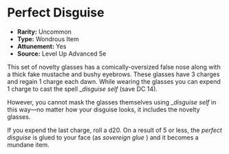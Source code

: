 # Perfect Disguise

- **Rarity:** Uncommon
- **Type:** Wondrous Item
- **Attunement:** Yes
- **Source:** Level Up Advanced 5e

This set of novelty glasses has a comically-oversized false nose along with a thick fake mustache and bushy eyebrows. These glasses have 3 charges and regain 1 charge each dawn. While wearing the glasses you can expend 1 charge to cast the spell __disguise self_  (save DC 14). 

However, you cannot mask the glasses themselves using __disguise self_  in this way—no matter how your disguise looks, it includes the novelty glasses.

If you expend the last charge, roll a d20\. On a result of 5 or less, the _perfect disguise_ is glued to your face (as _sovereign glue_ ) and it becomes a mundane item.
